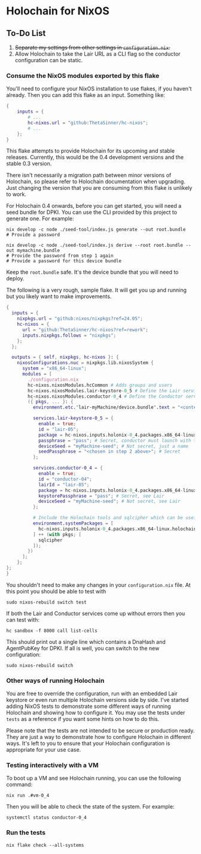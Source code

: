 # Holochain for NixOS

## To-Do List

1. ~~Separate my settings from other settings in `configuration.nix`.~~
2. Allow Holochain to take the Lair URL as a CLI flag so the conductor configuration can be static.

### Consume the NixOS modules exported by this flake

You'll need to configure your NixOS installation to use flakes, if you haven't already. Then you can add this flake
as an input. Something like:

```nix
{
    inputs = {
        # ...
        hc-nixos.url = "github:ThetaSinner/hc-nixos";
        # ...
    };
}
```

This flake attempts to provide Holochain for its upcoming and stable releases. Currently, this would be the 0.4 
development versions and the stable 0.3 version.

There isn't necessarily a migration path between minor versions of Holochain, so please refer to Holochain documentation
when upgrading. Just changing the version that you are consuming from this flake is unlikely to work.

For Holochain 0.4 onwards, before you can get started, you will need a seed bundle for DPKI. You can use the CLI provided
by this project to generate one. For example:

```shell
nix develop -c node ./seed-tool/index.js generate --out root.bundle
# Provide a password

nix develop -c node ./seed-tool/index.js derive --root root.bundle --out mymachine.bundle
# Provide the password from step 1 again
# Provide a password for this device bundle
````

Keep the `root.bundle` safe. It's the device bundle that you will need to deploy.

The following is a very rough, sample flake. It will get you up and running but you likely want to make improvements.

```nix
{
  inputs = {
    nixpkgs.url = "github:nixos/nixpkgs?ref=24.05";
    hc-nixos = {
      url = "github:ThetaSinner/hc-nixos?ref=rework";
      inputs.nixpkgs.follows = "nixpkgs";
    };
  };

  outputs = { self, nixpkgs, hc-nixos }: {
    nixosConfigurations.nuc = nixpkgs.lib.nixosSystem {
      system = "x86_64-linux";
      modules = [
        ./configuration.nix
        hc-nixos.nixosModules.hcCommon # Adds groups and users
        hc-nixos.nixosModules.lair-keystore-0_5 # Define the Lair service
        hc-nixos.nixosModules.conductor-0_4 # Define the Conductor service
        ({ pkgs, ... }: {
          environment.etc."lair-myMachine/device.bundle".text = "<contents of mymachine.bundle>";

          services.lair-keystore-0_5 = {
            enable = true;
            id = "lair-05";
            package = hc-nixos.inputs.holonix-0_4.packages.x86_64-linux.lair-keystore;
            passphrase = "pass"; # Secret, conductor must launch with the same phrase
            deviceSeed = "myMachine-seed"; # Not secret, just a name
            seedPassphrase = "<chosen in step 2 above>"; # Secret
          };

          services.conductor-0_4 = {
            enable = true;
            id = "conductor-04";
            lairId = "lair-05";
            package = hc-nixos.inputs.holonix-0_4.packages.x86_64-linux.holochain;
            keystorePassphrase = "pass"; # Secret, see Lair
            deviceSeed = "myMachine-seed"; # Not secret, see Lair
          };

          # Include the Holochain tools and sqlcipher which can be useful for debugging or fixing corrupted sqlite databases etc.
          environment.systemPackages = [
            hc-nixos.inputs.holonix-0_4.packages.x86_64-linux.holochain
          ] ++ (with pkgs; [
            sqlcipher
          ]);
        })
      ];
    };
};
}
```

You shouldn't need to make any changes in your `configuration.nix` file. At this point you should be able to test with

```shell
sudo nixos-rebuild switch test
```

If both the Lair and Conductor services come up without errors then you can test with:

```
hc sandbox -f 8000 call list-cells
```

This should print out a single line which contains a DnaHash and AgentPubKey for DPKI. If all is well, you can switch 
to the new configuration:

```shell
sudo nixos-rebuild switch
```

### Other ways of running Holochain

You are free to override the configuration, run with an embedded Lair keystore or even run multiple Holochain versions
side by side. I've started adding NixOS tests to demonstrate some different ways of running Holochain and showing how
to configure it. You may use the tests under `tests` as a reference if you want some hints on how to do this.

Please note that the tests are not intended to be secure or production ready. They are just a way to demonstrate how
to configure Holochain in different ways. It's left to you to ensure that your Holochain configuration is appropriate
for your use case.

### Testing interactively with a VM

To boot up a VM and see Holochain running, you can use the following command:

```shell
nix run .#vm-0_4
```

Then you will be able to check the state of the system. For example:

```shell
systemctl status conductor-0_4
```

### Run the tests

```shell
nix flake check --all-systems
```
